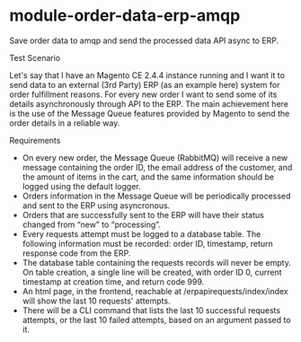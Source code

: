 # module-order-data-erp-amqp
Save order data to amqp and send the processed data API async to ERP.

Test Scenario

Let's say that I have an Magento CE 2.4.4 instance running and I want it to send data to an external (3rd Party) ERP (as an example here) system for order fulfillment reasons.
For every new order I want to send some of its details asynchronously through API to the ERP. 
The main achievement here is the use of the Message Queue features provided by Magento to send the order details in a reliable way.



Requirements

- On every new order, the Message Queue (RabbitMQ) will receive a new message containing the order ID, the email address of the customer, and the amount of items in the cart, and the same information should be logged using the default logger.
- Orders information in the Message Queue will be periodically processed and sent to the ERP using asyncronous.
- Orders that are successfully sent to the ERP will have their status changed from “new” to “processing”.
- Every requests attempt must be logged to a database table. The following information must be recorded: order ID, timestamp, return response code from the ERP.
- The database table containing the requests records will never be empty. On table creation, a single line will be created, with order ID 0, current timestamp at creation time, and return code 999.
- An html page, in the frontend, reachable at /erpapirequests/index/index will show the last 10 requests' attempts.
- There will be a CLI command that lists the last 10 successful requests attempts, or the last 10 failed attempts, based on an argument passed to it.
